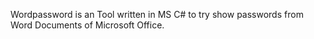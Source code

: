 Wordpassword is an Tool written in MS C# to try show passwords from Word Documents of Microsoft Office.